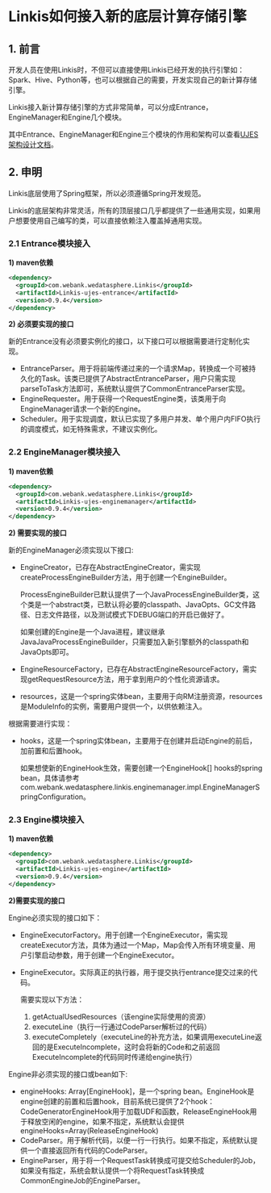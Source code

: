 # Linkis如何接入新的底层计算存储引擎

## 1. 前言

开发人员在使用Linkis时，不但可以直接使用Linkis已经开发的执行引擎如：Spark、Hive、Python等，也可以根据自己的需要，开发实现自己的新计算存储引擎。

Linkis接入新计算存储引擎的方式非常简单，可以分成Entrance，EngineManager和Engine几个模块。

其中Entrance、EngineManager和Engine三个模块的作用和架构可以查看[UJES架构设计文档](../ch4/Linkis-UJES设计文档.md)。

## 2. 申明

Linkis底层使用了Spring框架，所以必须遵循Spring开发规范。

Linkis的底层架构非常灵活，所有的顶层接口几乎都提供了一些通用实现，如果用户想要使用自己编写的类，可以直接依赖注入覆盖掉通用实现。

### 2.1 Entrance模块接入

**1) maven依赖**

```xml
<dependency>
  <groupId>com.webank.wedatasphere.Linkis</groupId>
  <artifactId>Linkis-ujes-entrance</artifactId>
  <version>0.9.4</version>
</dependency>
```

**2) 必须要实现的接口**

新的Entrance没有必须要实例化的接口，以下接口可以根据需要进行定制化实现。

- EntranceParser。用于将前端传递过来的一个请求Map，转换成一个可被持久化的Task。该类已提供了AbstractEntranceParser，用户只需实现parseToTask方法即可，系统默认提供了CommonEntranceParser实现。
- EngineRequester。用于获得一个RequestEngine类，该类用于向EngineManager请求一个新的Engine。
- Scheduler。用于实现调度，默认已实现了多用户并发、单个用户内FIFO执行的调度模式，如无特殊需求，不建议实例化。

### 2.2 EngineManager模块接入

**1) maven依赖**

```xml
<dependency>
  <groupId>com.webank.wedatasphere.Linkis</groupId>
  <artifactId>Linkis-ujes-enginemanager</artifactId>
  <version>0.9.4</version>
</dependency>
```

**2) 需要实现的接口**

新的EngineManager必须实现以下接口:

- EngineCreator，已存在AbstractEngineCreator，需实现createProcessEngineBuilder方法，用于创建一个EngineBuilder。

  ProcessEngineBuilder已默认提供了一个JavaProcessEngineBuilder类，这个类是一个abstract类，已默认将必要的classpath、JavaOpts、GC文件路径、日志文件路径，以及测试模式下DEBUG端口的开启已做好了。
    
  如果创建的Engine是一个Java进程，建议继承JavaJavaProcessEngineBuilder，只需要加入新引擎额外的classpath和JavaOpts即可。
    
- EngineResourceFactory，已存在AbstractEngineResourceFactory，需实现getRequestResource方法，用于拿到用户的个性化资源请求。

- resources，这是一个spring实体bean，主要用于向RM注册资源，resources是ModuleInfo的实例，需要用户提供一个，以供依赖注入。

根据需要进行实现：

- hooks，这是一个spring实体bean，主要用于在创建并启动Engine的前后，加前置和后置hook。

  如果想使新的EngineHook生效，需要创建一个EngineHook[] hooks的spring bean，具体请参考com.webank.wedatasphere.linkis.enginemanager.impl.EngineManagerSpringConfiguration。

### 2.3 Engine模块接入

**1) maven依赖**

```xml
<dependency>
  <groupId>com.webank.wedatasphere.Linkis</groupId>
  <artifactId>Linkis-ujes-engine</artifactId>
  <version>0.9.4</version>
</dependency>
```

**2)需要实现的接口**


Engine必须实现的接口如下：

- EngineExecutorFactory。用于创建一个EngineExecutor，需实现createExecutor方法，具体为通过一个Map，Map会传入所有环境变量、用户引擎启动参数，用于创建一个EngineExecutor。
- EngineExecutor。实际真正的执行器，用于提交执行entrance提交过来的代码。

  需要实现以下方法：

    1. getActualUsedResources（该engine实际使用的资源）
    2. executeLine（执行一行通过CodeParser解析过的代码）
    3. executeCompletely（executeLine的补充方法，如果调用executeLine返回的是ExecuteIncomplete，这时会将新的Code和之前返回ExecuteIncomplete的代码同时传递给engine执行）


Engine非必须实现的接口或bean如下:

- engineHooks: Array[EngineHook]，是一个spring bean。EngineHook是engine创建的前置和后置hook，目前系统已提供了2个hook：CodeGeneratorEngineHook用于加载UDF和函数，ReleaseEngineHook用于释放空闲的engine，如果不指定，系统默认会提供engineHooks=Array(ReleaseEngineHook)
- CodeParser。用于解析代码，以便一行一行执行。如果不指定，系统默认提供一个直接返回所有代码的CodeParser。
- EngineParser，用于将一个RequestTask转换成可提交给Scheduler的Job，如果没有指定，系统会默认提供一个将RequestTask转换成CommonEngineJob的EngineParser。
